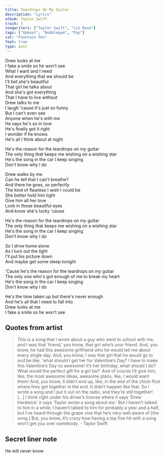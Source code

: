 ```yaml
---
title: Teardrops On My Guitar
description: "Lyrics"
album: Taylor Swift
track: 3
songwriters: ["Taylor Swift", "Liz Rose"]
tags: ["Upbeat", "Bubblegum", "Pop"]
cat: "Fountain Pen"
feat: true
type: post
---
```


<p className="verse-one">
Drew looks at me <br />
I fake a smile so he won't see <br />
What I want and I need <br />
And everything that we should be <br />
I'll bet she's beautiful <br />
That girl he talks about <br />
And she's got everything <br />
That I have to live without <br />
Drew talks to me <br />
I laugh 'cause it's just so funny <br />
But I can't even see <br />
Anyone when he's with me <br />
He says he's so in love <br />
He's finally got it right <br />
I wonder if he knows <br />
He's all I think about at night <br />
</p>
<p className="chorus">
He's the reason for the teardrops on my guitar <br />
The only thing that keeps me wishing on a wishing star <br />
He's the song in the car I keep singing <br />
Don't know why I do <br />
</p>
<p className="verse-two">
Drew walks by me <br />
Can he tell that I can't breathe? <br />
And there he goes, so perfectly <br />
The kind of flawless I wish I could be <br />
She better hold him tight <br />
Give him all her love <br />
Look in those beautiful eyes <br />
And know she's lucky 'cause <br />
</p>
<p className="chorus">
He's the reason for the teardrops on my guitar <br />
The only thing that keeps me wishing on a wishing star <br />
He's the song in the car I keep singing <br />
Don't know why I do <br />
</p>
<p className="bridge">
So I drive home alone <br />
As I turn out the light <br />
I'll put his picture down <br />
And maybe get some sleep tonight <br />
</p>
<p className="chorus">
'Cause he's the reason for the teardrops on my guitar <br />
The only one who's got enough of me to break my heart <br />
He's the song in the car I keep singing <br />
Don't know why I do <br />
</p>
<p className="outro">
He's the time taken up but there's never enough <br />
And he's all that I need to fall into <br />
Drew looks at me <br />
I fake a smile so he won't see <br />
</p>

## Quotes from artist

<blockquote>
This is a song that I wrote about a guy who went to school with me, and I was that ‘friend,’ you know, that girl who’s your friend. And, you know, he had this awesome girlfriend who he would tell me about every single day. And, you know, I was that girl that he would go to and be like, ‘what should I get her for Valentine’s Day? I have to make this Valentine’s Day so awesome! It’s her birthday, what should I do? What would the perfect gift for a girl be?’ And of course I’d give him, like, the most awesome ideas, awesome plans, like, I would want them! And, you know, it didn’t end up, like, in the end of the chick-flick where they get together in the end. It didn’t happen like that. So I wrote a song and I put it out on the radio, and they’re still together! […] I think right under his driver’s license where it says ‘Drew Hardwick’ it says ‘Taylor wrote a song about me.’ But I haven’t talked to him in a while, I haven’t talked to him for probably a year and a half, but I’ve heard through the grape vine that he’s very well aware of [the song.] But, you know, it’s crazy how having a top five hit with a song won’t get you over somebody. - Taylor Swift
</blockquote>

## Secret liner note

He will never know
